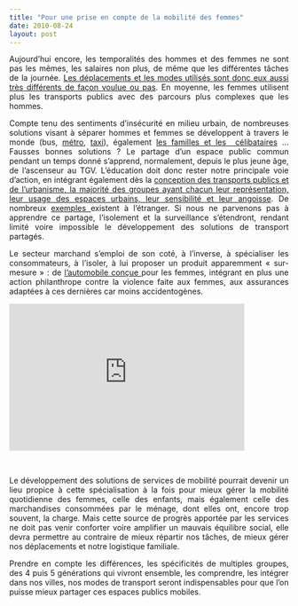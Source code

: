 ```yaml
---
title: "Pour une prise en compte de la mobilité des femmes"
date: 2010-08-24
layout: post
---
```


<p style="text-align: justify;">Aujourd’hui encore, les temporalités des hommes et des femmes ne sont pas les mêmes, les salaires non plus, de même que les différentes tâches de la journée. <a href="http://www.lesquotidiennes.com/travail/les-vraies-raisons-du-comportement-%C2%ABecolo%C2%BB-des-femmes.html" target="_blank">Les déplacements et les modes utilisés sont donc eux aussi très différents de façon voulue ou pas</a>. En moyenne, les femmes utilisent plus les transports publics avec des parcours plus complexes que les hommes.</p> <p style="text-align: justify;">Compte tenu des sentiments d’insécurité en milieu urbain, de nombreuses solutions visant à séparer hommes et femmes se développent à travers le monde (bus, <a href="http://www.rtbf.be/info/societe/indonesie/indonesie-des-voitures-pour-les-femmes-dans-les-trains-246606" target="_blank">métro</a>, <a href="http://www.slate.fr/story/13931/femmes-discrimination-taxis-roses" target="_blank">taxi</a>), également <a href="http://www.voyages-sncf.com/promotion-train/Offre_TGV_Family/" target="_blank">les familles et les  célibataires</a> … Fausses bonnes solutions ? Le partage d’un espace public commun pendant un temps donné s’apprend, normalement, depuis le plus jeune âge, de l’ascenseur au TGV. L’éducation doit donc rester notre principale voie d’action, en intégrant également dès la <a href="http://www.observatoire.veolia.com/fr/archives/citadines/etude.htm" target="_blank">conception des transports publics et de l’urbanisme, la majorité des groupes ayant chacun leur représentation, leur usage des espaces urbains, leur sensibilité et leur angoisse</a>. De nombreux <a href="http://base.d-p-h.info/fr/fiches/premierdph/fiche-premierdph-4936.html" target="_blank">exemples </a>existent à l’étranger. Si nous ne parvenons pas à apprendre ce partage, l’isolement et la surveillance s’étendront, rendant limité voire impossible le développement des solutions de transport partagés.</p> <p style="text-align: justify;">   <!--more-->  </p> <p style="text-align: justify;">Le secteur marchand s’emploi de son coté, à l’inverse, à spécialiser les consommateurs, à l’isoler, à lui proposer un produit apparemment « sur-mesure » : de <a href="http://www.lancia.fr/ypsilon_grande_cause.php" target="_blank">l’automobile conçue </a>pour les femmes, intégrant en plus une action philanthrope contre la violence faite aux femmes, aux assurances adaptées à ces dernières car moins accidentogènes.</p> <iframe scrolling="no" height="265" frameborder="no" width="424" src="http://videos.publicsenat.fr/vodiFrame.php?idE=65291" framespacing="0" valign="top"> </iframe> <p style="text-align: justify;"> </p> <p style="text-align: justify;">Le développement des solutions de services de mobilité pourrait devenir un lieu propice à cette spécialisation à la fois pour mieux gérer la mobilité quotidienne des femmes, celle des enfants, mais également celle des marchandises consommées par le ménage, dont elles ont, encore trop souvent, la charge. Mais cette source de progrès apportée par les services ne doit pas venir conforter voire amplifier un mauvais équilibre social, elle devra permettre au contraire de mieux répartir nos tâches, de mieux gérer nos déplacements et notre logistique familiale.</p> <p style="text-align: justify;">Prendre en compte les différences, les spécificités de multiples groupes, des 4 puis 5 générations qui vivront ensemble, les comprendre, les intégrer dans nos villes, nos modes de transport seront indispensables pour que l’on puisse mieux partager ces espaces publics mobiles.</p>